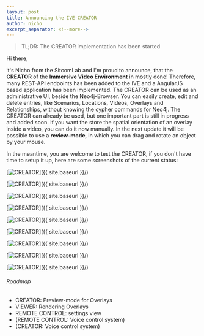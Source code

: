 ```yaml
---
layout: post
title: Announcing the IVE-CREATOR
author: nicho
excerpt_separator: <!--more-->
---
```


> TL;DR: The CREATOR implementation has been started

<!--more-->

Hi there,

it's Nicho from the SitcomLab and I'm proud to announce, that the **CREATOR** of the **Immersive Video Environment** in mostly done! Therefore, many REST-API endpoints has been added to the IVE and a AngularJS based application has been implemented. The CREATOR can be used as an administrative UI, beside the Neo4j-Browser. You can easily create, edit and delete entries, like <span class="label label-scenario">Scenarios</span>, <span class="label label-location">Locations</span>, <span class="label label-video">Videos</span>, <span class="label label-overlay">Overlays</span> and <span class="label label-default">Relationships</span>, without knowing the cypher commands for Neo4j.
The CREATOR can already be used, but one important part is still in progress and added soon. If you want the store the spatial orientation of an overlay inside a video, you can do it now manually. In the next update it will be possible to use a **review-mode**, in which you can drag and rotate an object by your mouse.

In the meantime, you are welcome to test the CREATOR, if you don't have time to setup it up, here are some screenshots of the current status:

[<img src="{{ site.baseurl }}/images/creator_1.png" alt="CREATOR" class="picture bordered" />]({{ site.baseurl }}/)

[<img src="{{ site.baseurl }}/images/creator_2.png" alt="CREATOR" class="picture bordered" />]({{ site.baseurl }}/)

[<img src="{{ site.baseurl }}/images/creator_3.png" alt="CREATOR" class="picture bordered" />]({{ site.baseurl }}/)

[<img src="{{ site.baseurl }}/images/creator_4.png" alt="CREATOR" class="picture bordered" />]({{ site.baseurl }}/)

[<img src="{{ site.baseurl }}/images/creator_5.png" alt="CREATOR" class="picture bordered" />]({{ site.baseurl }}/)

[<img src="{{ site.baseurl }}/images/creator_6.png" alt="CREATOR" class="picture bordered" />]({{ site.baseurl }}/)

[<img src="{{ site.baseurl }}/images/creator_7.png" alt="CREATOR" class="picture bordered" />]({{ site.baseurl }}/)

[<img src="{{ site.baseurl }}/images/creator_8.png" alt="CREATOR" class="picture bordered" />]({{ site.baseurl }}/)

[<img src="{{ site.baseurl }}/images/creator_9.png" alt="CREATOR" class="picture bordered" />]({{ site.baseurl }}/)


###### Roadmap

* CREATOR: Preview-mode for Overlays
* VIEWER: Rendering Overlays
* REMOTE CONTROL: settings view
* (REMOTE CONTROL: Voice control system)
* (CREATOR: Voice control system)
